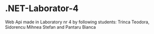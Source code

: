 # .NET-Laborator-4
Web Api made in Laboratory nr 4 by following students: Trinca Teodora, Sidorencu Mihnea Stefan and Pantaru Bianca

